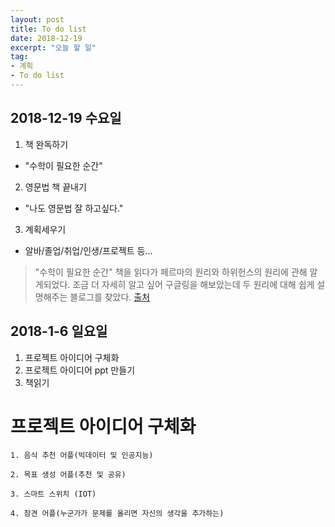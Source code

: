 ```yaml
---
layout: post
title: To do list
date: 2018-12-19
excerpt: "오늘 할 일"
tag:
- 계획
- To do list
---
```


## 2018-12-19 수요일

1. 책 완독하기 
- "수학이 필요한 순간"
2. 영문법 책 끝내기
- "나도 영문법 잘 하고싶다."
3. 계획세우기 
- 알바/졸업/취업/인생/프로젝트 등...

> "수학이 필요한 순간" 
책을 읽다가 페르마의 원리와 하위헌스의 원리에 관해 알게되었다. 
조금 더 자세히 알고 싶어 구글링을 해보았는데 
두 원리에 대해 쉽게 설명해주는 블로그를 찾았다. 
[출처](https://m.blog.naver.com/PostView.nhn?blogId=hafs_snu&logNo=220854938906&proxyReferer=https%3A%2F%2Fwww.google.com%2F)

## 2018-1-6 일요일

1. 프로젝트 아이디어 구체화
2. 프로젝트 아이디어 ppt 만들기
3. 책읽기

# 프로젝트 아이디어 구체화 
```
1. 음식 추천 어플(빅데이터 및 인공지능)

2. 목표 생성 어플(추천 및 공유)

3. 스마트 스위치 (IOT)

4. 참견 어플(누군가가 문제를 올리면 자신의 생각을 추가하는)
```

